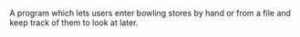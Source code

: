 A program which lets users enter bowling stores by hand or from a file 
and keep track of them to look at later.
